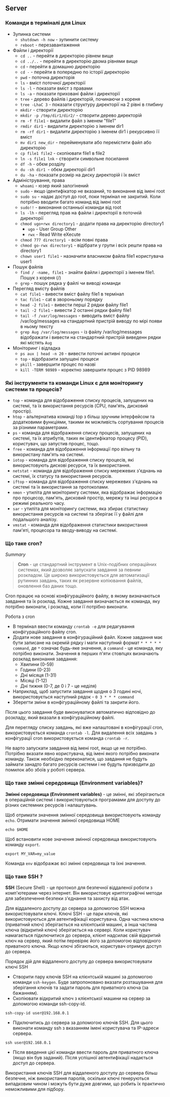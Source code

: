 ## Server

### Команди в терміналі для Linux
- Зупинка системи
	- `shutdown -h now` - зупинити систему
	- `reboot` - перезавантаження
- Файли і директорії
	- `cd ..` - перейти в директорію рівнем вище
	- `cd ../..` - перейти в директорію двома рівнями вище
	- `cd` - перейти в домашню директорію
	- `cd -` - перейти в попередню по історії директорію
	- `pwd` - поточна директорія
	- `ls` - вміст поточної директорії
	- `ls -l` - показати вміст з правами
	- `ls -a` - показати приховані файли і директорії
	- `tree` - дерево файлів і директорій, починаючи з кореня
	- `tree -LhaC 3` - показати структуру директорії на 2 рівні в глибину
	- `mkdir` - створити директорію
	- `mkdir -p /tmp/dir1/dir2/` - створити дерево директорій
	- `rm -f file1` - видалити файл з іменем "file1"
	- `rmdir dir1` - видалити директорію з іменем dir1
	- `rm -rf dir1` - видалити директорію з іменем dir1 і рекурсивно її вміст
	- `mv dir1 new_dir` - перейменувати або перемістити файл або директорію
	- `cp file1 file2` - скопіювати file1 в file2
	- `ln -s file1 lnk` - створити символьне посилання
	- `df -h` - обєм розділу
	- `du -sh dir1 `- обєм директорії dir1
	- `du -ha` - показати розмір на диску директорій і їх вміст
- Адміністрування, права
	- `whoami` - юзер який залогінений
	- `sudo` - якщо ідентифікатор не вказаний, то виконання від імені root
	- `sudo su` - надає доступ до root, поки термінал не закритий. Коли потрібно вводити багато команд від імені root
	- `sudo!!` - виконання останньої команди від root
	- `ls -lh` - перегляд прав на файли і директорії в поточній директорії
	- `chmod ugo+rwx directory1` - додати права на директорію directory1
		- `ugo` - User Group Other
		- `rwx` - Read Write eXecute
	- `chmod 777 directory1 `- всім повні права
	- `chmod go-rwx directory1` - відібрати у групи і всіх решти права на directory1
	- `chown user1 file1` - назначити власником файла file1 користувача user1
- Пошук файлів
	- `find / -name, file1` - знайти файли і директорії з іменем file1. Пошук з кореня (/)
	- `grep` - пошук рядка у файлі чи виводі команди
- Перегляд вмісту файлів
	- `cat file1` - вивести вміст файлу file1 в термінал
	- `tac file1` - cat в звороньому порядку
	- `head -2 file1` - вивести перші 2 рядки файлу file1
	- `tail -2 file1` - вивести 2 останні рядки файлу file1
	- `tail -f /var/log/messages` - виводить вміст файлу /var/log/messages на стандартний пристрій виводу по мірі появи в ньому тексту
	- `grep Aug /var/log/messages` - із файлу /var/log/messages відображати і вивести на стандартний пристрій виведенн рядки які містять `Aug`
- Моніторинг і відладка
	- `ps aux | head -n 20` - вивести поточні активні процеси
	- `top` - відобразити запущені процеси
	- `pkill` - завершити процес по назві
	- `kill -TERM 98989` - коректно завершити процес з PID 98989


### Які інструменти та команди Linux є для моніторингу системи та процесів?

- `top` - команда для відображення списку процесів, запущених на системі, та їх використання ресурсів (CPU, пам'ять, дисковий простір).
- `htop` - альтернатива команді top з більш зручним інтерфейсом та додатковими функціями, такими як можливість сортування процесів за різними параметрами.
- `ps` - команда для відображення списку процесів, запущених на системі, та їх атрибутів, таких як ідентифікатор процесу (PID), користувач, що запустив процес, тощо.
- `free` - команда для відображення інформації про вільну та використану пам'ять на системі.
- `iotop` - команда для відображення списку процесів, які використовують дискові ресурси, та їх використання.
- `netstat` - команда для відображення списку мережевих з'єднань на системі, їх статусу та використання ресурсів.
- `iftop` - команда для відображення списку мережевих з'єднань на системі та їх використання за протоколами.
- `nmon` - утиліта для моніторингу системи, яка відображає інформацію про процесор, пам'ять, дисковий простір, мережу та інші ресурси в режимі реального часу.
- `sar` - утиліта для моніторингу системи, яка збирає статистику використання ресурсів на системі та зберігає її у файлі для подальшого аналізу.
- `vmstat` - команда для відображення статистики використання пам'яті, процесора та вводу-виводу на системі.


### Що таке cron?

*Summary*
>  **Cron** - це стандартний інструмент в Unix-подібних операційних системах, який дозволяє запускати завдання за певним розкладом. Це широко використовується для автоматизації рутинних завдань, таких як резервне копіювання файлів, оновлення баз даних тощо.

Cron працює на основі конфігураційного файлу, в якому визначаються завдання та їх розклад. Кожне завдання визначається як команда, яку потрібно виконати, і розклад, коли її потрібно виконати.

Робота з cron
- В термінал ввести команду `crontab -e` для редагування конфігураційного файлу cron. 
- Додати нове завдання в конфігураційний файл. Кожне завдання має бути записане на окремій рядку і мати наступний формат `* * * * * command`, де `*` означає будь-яке значення, а `command` - це команда, яку потрібно виконати. Значення в перших п'яти стовпцях визначають розклад виконання завдання:
	- Хвилини (0-59)
	- Години (0-23)
	- Дні місяця (1-31)
	- Місяці (1-12)
	- Дні тижня (0-7, де 0 і 7 - це неділя)
- Наприклад, щоб запустити завдання щодня о 3 годині ночі, використовується наступний рядок - `0 3 * * * command`
- Зберегти зміни в конфігураційному файлі та закрити його.

Після цього завдання буде виконуватися автоматично відповідно до розкладу, який вказали в конфігураційному файлі.

Для перегляду списку завдань, які вже налаштовані в конфігурації cron, використовується команда `crontab -l`. 
Для видалення всіх завдань з конфігурації cron використовується команда `crontab -r`.

Не варто запускати завдання від імені root, якщо це не потрібно. Потрібно вказати явно користувача, від імені якого потрібно виконати команду. Також необхідно переконатися, що завдання не будуть займати занадто багато ресурсів системи і не будуть призводити до помилок або збоїв у роботі сервера.


### Що таке змінні середовища (Environment variables)?

**Змінні середовища (Environment variables)** - це змінні, які зберігаються в операційній системі і використовуються програмами для доступу до різних системних ресурсів і налаштувань. 

Щоб отримати значення змінної середовища використовують команду `echo`.
Отримати значення змінної середовища HOME

```shell
echo $HOME
```

Щоб встановити нове значення змінної середовища використовують команду `export`. 

```shell
export MY_VAR=my_value
```

Команда `env` відображає всі змінні середовища та їхні значення.



### Що таке SSH ?

**SSH** (Secure Shell) - це протокол для безпечної віддаленої роботи з комп'ютерами через інтернет. Він використовує криптографічні методи для забезпечення безпеки з'єднання та захисту від атак.

Для віддаленого доступу до сервера за допомогою SSH можна використовувати ключі. Ключі SSH - це пари ключів, які використовуються для автентифікації користувача. Одна частина ключа (приватний ключ) зберігається на клієнтській машині, а інша частина ключа (відкритий ключ) зберігається на сервері. Коли користувач намагається підключитися до сервера, клієнт надсилає свій відкритий ключ на сервер, який потім перевіряє його за допомогою відповідного приватного ключа. Якщо ключі збігаються, користувач отримує доступ до сервера.

Порядок дій для віддаленого доступу до сервера використовувати ключі SSH
- Створити пару ключів SSH на клієнтській машині за допомогою команди `ssh-keygen`. Буде запропоновано вказати розташування для зберігання ключів та задати пароль для приватного ключа (за бажанням).
- Скопіювати відкритий ключ з клієнтської машини на сервер за допомогою команди ssh-copy-id. 

```shell
ssh-copy-id user@192.168.0.1
```

- Підключитись до сервера за допомогою ключів SSH. Для цього виконати команду ssh з вказанням імені користувача та IP-адреси сервера.

```shell
ssh user@192.168.0.1
```

- Після введення цієї команди ввести пароль для приватного ключа (якщо він був заданий). Після успішної автентифікації надається доступ до сервера.

Використання ключів SSH для віддаленого доступу до сервера більш безпечне, ніж використання паролів, оскільки ключі генеруються випадковим чином і можуть бути дуже довгими, що робить їх практично неможливими для підбору.

